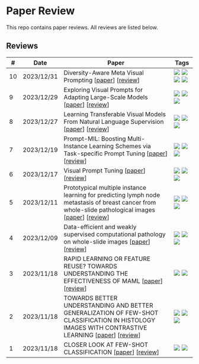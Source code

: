 
# Paper Review
This repo contains paper reviews. All reviews are listed below.
    
## Reviews

| # | Date | Paper | Tags |
| - | ---- | ----- | ---- |
10 | 2023/12/31 | Diversity-Aware Meta Visual Prompting \[[paper](https://arxiv.org/abs/2303.08138)\] \[[review](https://github.com/younnggsuk/Paper-Review/issues/10)\] | ![](https://img.shields.io/badge/CVPR%202023-376FE0) ![](https://img.shields.io/badge/Classification-AC5D9B) ![](https://img.shields.io/badge/Transfer%20Learning-836B15) ![](https://img.shields.io/badge/Meta%20Learning-A711AB)
9 | 2023/12/29 | Exploring Visual Prompts for Adapting Large-Scale Models \[[paper](https://arxiv.org/abs/2203.17274)\] \[[review](https://github.com/younnggsuk/Paper-Review/issues/9)\] | ![](https://img.shields.io/badge/arXiv%202022-874F89) ![](https://img.shields.io/badge/Classification-AC5D9B) ![](https://img.shields.io/badge/Transfer%20Learning-836B15)
8 | 2023/12/27 | Learning Transferable Visual Models From Natural Language Supervision \[[paper](https://arxiv.org/abs/2103.00020)\] \[[review](https://github.com/younnggsuk/Paper-Review/issues/8)\] | ![](https://img.shields.io/badge/ICML%202021-6922C8) ![](https://img.shields.io/badge/Classification-AC5D9B) ![](https://img.shields.io/badge/Vision--Language%20Model-7820AD)
7 | 2023/12/19 | Prompt-MIL: Boosting Multi-Instance Learning Schemes via Task-specific Prompt Tuning \[[paper](https://arxiv.org/abs/2303.12214)\] \[[review](https://github.com/younnggsuk/Paper-Review/issues/7)\] | ![](https://img.shields.io/badge/MICCAI%202023-92556F) ![](https://img.shields.io/badge/Multiple%20Instance%20Learning-952DAA) ![](https://img.shields.io/badge/Pathology-096715)
6 | 2023/12/17 | Visual Prompt Tuning \[[paper](https://arxiv.org/abs/2203.12119)\] \[[review](https://github.com/younnggsuk/Paper-Review/issues/6)\] | ![](https://img.shields.io/badge/ECCV%202022-62630A) ![](https://img.shields.io/badge/Classification-AC5D9B) ![](https://img.shields.io/badge/Transfer%20Learning-836B15)
5 | 2023/12/11 | Prototypical multiple instance learning for predicting lymph node metastasis of breast cancer from whole-slide pathological images \[[paper](https://www.sciencedirect.com/science/article/abs/pii/S1361841523000099)\] \[[review](https://github.com/younnggsuk/Paper-Review/issues/5)\] | ![](https://img.shields.io/badge/Medical%20Image%20Analysis%202023-3141AB) ![](https://img.shields.io/badge/Multiple%20Instance%20Learning-952DAA) ![](https://img.shields.io/badge/Pathology-096715)
4 | 2023/12/09 | Data-efficient and weakly supervised computational pathology on whole-slide images \[[paper](https://www.nature.com/articles/s41551-020-00682-w)\] \[[review](https://github.com/younnggsuk/Paper-Review/issues/4)\] | ![](https://img.shields.io/badge/Nature%20Biomedical%20Engineering%202021-DD5376) ![](https://img.shields.io/badge/Multiple%20Instance%20Learning-952DAA) ![](https://img.shields.io/badge/Pathology-096715)
3 | 2023/11/18 | RAPID LEARNING OR FEATURE REUSE? TOWARDS UNDERSTANDING THE EFFECTIVENESS OF MAML \[[paper](https://openreview.net/pdf?id=rkgMkCEtPB)\] \[[review](https://github.com/younnggsuk/Paper-Review/issues/3)\] | ![](https://img.shields.io/badge/ICLR%202020-90575F) ![](https://img.shields.io/badge/Few--shot%20Learning-2F755B)
2 | 2023/11/18 | TOWARDS BETTER UNDERSTANDING AND BETTER GENERALIZATION OF FEW-SHOT CLASSIFICATION IN HISTOLOGY IMAGES WITH CONTRASTIVE LEARNING \[[paper](https://openreview.net/pdf?id=kQ2SOflIOVC)\] \[[review](https://github.com/younnggsuk/Paper-Review/issues/2)\] | ![](https://img.shields.io/badge/ICLR%202022-2E6A71) ![](https://img.shields.io/badge/Few--shot%20Learning-2F755B) ![](https://img.shields.io/badge/Pathology-096715)
1 | 2023/11/18 | CLOSER LOOK AT FEW-SHOT CLASSIFICATION \[[paper](https://openreview.net/pdf?id=HkxLXnAcFQ)\] \[[review](https://github.com/younnggsuk/Paper-Review/issues/1)\] | ![](https://img.shields.io/badge/ICLR%202019-C712AF) ![](https://img.shields.io/badge/Few--shot%20Learning-2F755B)
